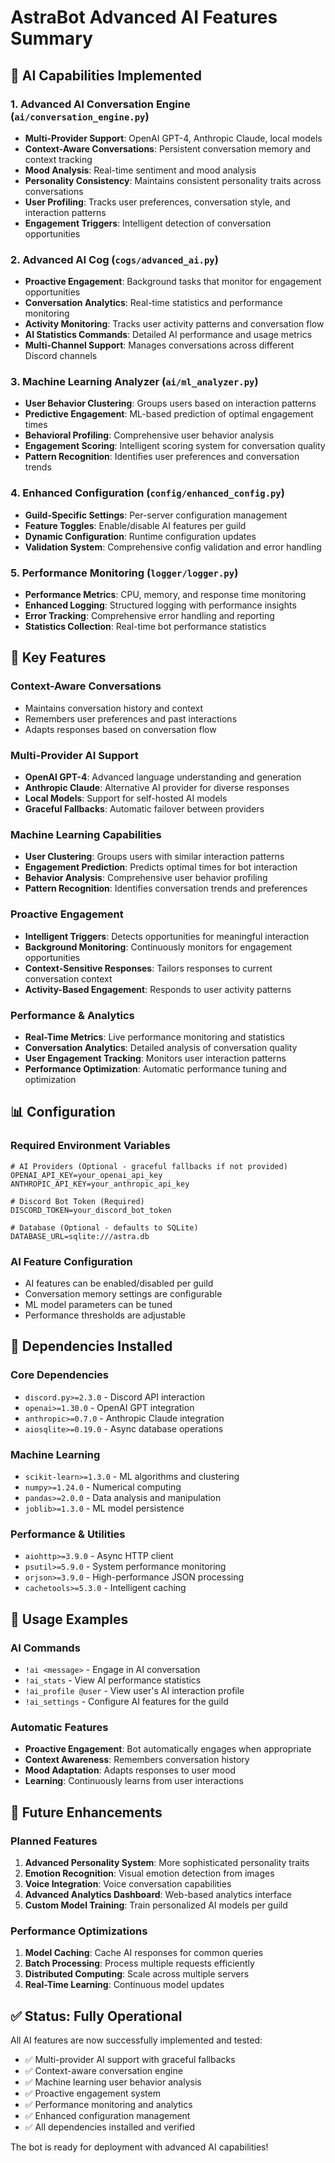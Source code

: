 # AstraBot Advanced AI Features Summary

## 🤖 AI Capabilities Implemented

### 1. Advanced AI Conversation Engine (`ai/conversation_engine.py`)
- **Multi-Provider Support**: OpenAI GPT-4, Anthropic Claude, local models
- **Context-Aware Conversations**: Persistent conversation memory and context tracking
- **Mood Analysis**: Real-time sentiment and mood analysis
- **Personality Consistency**: Maintains consistent personality traits across conversations
- **User Profiling**: Tracks user preferences, conversation style, and interaction patterns
- **Engagement Triggers**: Intelligent detection of conversation opportunities

### 2. Advanced AI Cog (`cogs/advanced_ai.py`)
- **Proactive Engagement**: Background tasks that monitor for engagement opportunities
- **Conversation Analytics**: Real-time statistics and performance monitoring
- **Activity Monitoring**: Tracks user activity patterns and conversation flow
- **AI Statistics Commands**: Detailed AI performance and usage metrics
- **Multi-Channel Support**: Manages conversations across different Discord channels

### 3. Machine Learning Analyzer (`ai/ml_analyzer.py`)
- **User Behavior Clustering**: Groups users based on interaction patterns
- **Predictive Engagement**: ML-based prediction of optimal engagement times
- **Behavioral Profiling**: Comprehensive user behavior analysis
- **Engagement Scoring**: Intelligent scoring system for conversation quality
- **Pattern Recognition**: Identifies user preferences and conversation trends

### 4. Enhanced Configuration (`config/enhanced_config.py`)
- **Guild-Specific Settings**: Per-server configuration management
- **Feature Toggles**: Enable/disable AI features per guild
- **Dynamic Configuration**: Runtime configuration updates
- **Validation System**: Comprehensive config validation and error handling

### 5. Performance Monitoring (`logger/logger.py`)
- **Performance Metrics**: CPU, memory, and response time monitoring
- **Enhanced Logging**: Structured logging with performance insights
- **Error Tracking**: Comprehensive error handling and reporting
- **Statistics Collection**: Real-time bot performance statistics

## 🚀 Key Features

### Context-Aware Conversations
- Maintains conversation history and context
- Remembers user preferences and past interactions
- Adapts responses based on conversation flow

### Multi-Provider AI Support
- **OpenAI GPT-4**: Advanced language understanding and generation
- **Anthropic Claude**: Alternative AI provider for diverse responses
- **Local Models**: Support for self-hosted AI models
- **Graceful Fallbacks**: Automatic failover between providers

### Machine Learning Capabilities
- **User Clustering**: Groups users with similar interaction patterns
- **Engagement Prediction**: Predicts optimal times for bot interaction
- **Behavior Analysis**: Comprehensive user behavior profiling
- **Pattern Recognition**: Identifies conversation trends and preferences

### Proactive Engagement
- **Intelligent Triggers**: Detects opportunities for meaningful interaction
- **Background Monitoring**: Continuously monitors for engagement opportunities
- **Context-Sensitive Responses**: Tailors responses to current conversation context
- **Activity-Based Engagement**: Responds to user activity patterns

### Performance & Analytics
- **Real-Time Metrics**: Live performance monitoring and statistics
- **Conversation Analytics**: Detailed analysis of conversation quality
- **User Engagement Tracking**: Monitors user interaction patterns
- **Performance Optimization**: Automatic performance tuning and optimization

## 📊 Configuration

### Required Environment Variables
```env
# AI Providers (Optional - graceful fallbacks if not provided)
OPENAI_API_KEY=your_openai_api_key
ANTHROPIC_API_KEY=your_anthropic_api_key

# Discord Bot Token (Required)
DISCORD_TOKEN=your_discord_bot_token

# Database (Optional - defaults to SQLite)
DATABASE_URL=sqlite:///astra.db
```

### AI Feature Configuration
- AI features can be enabled/disabled per guild
- Conversation memory settings are configurable
- ML model parameters can be tuned
- Performance thresholds are adjustable

## 🔧 Dependencies Installed

### Core Dependencies
- `discord.py>=2.3.0` - Discord API interaction
- `openai>=1.30.0` - OpenAI GPT integration
- `anthropic>=0.7.0` - Anthropic Claude integration
- `aiosqlite>=0.19.0` - Async database operations

### Machine Learning
- `scikit-learn>=1.3.0` - ML algorithms and clustering
- `numpy>=1.24.0` - Numerical computing
- `pandas>=2.0.0` - Data analysis and manipulation
- `joblib>=1.3.0` - ML model persistence

### Performance & Utilities
- `aiohttp>=3.9.0` - Async HTTP client
- `psutil>=5.9.0` - System performance monitoring
- `orjson>=3.9.0` - High-performance JSON processing
- `cachetools>=5.3.0` - Intelligent caching

## 🎯 Usage Examples

### AI Commands
- `!ai <message>` - Engage in AI conversation
- `!ai_stats` - View AI performance statistics
- `!ai_profile @user` - View user's AI interaction profile
- `!ai_settings` - Configure AI features for the guild

### Automatic Features
- **Proactive Engagement**: Bot automatically engages when appropriate
- **Context Awareness**: Remembers conversation history
- **Mood Adaptation**: Adapts responses to user mood
- **Learning**: Continuously learns from user interactions

## 🔮 Future Enhancements

### Planned Features
1. **Advanced Personality System**: More sophisticated personality traits
2. **Emotion Recognition**: Visual emotion detection from images
3. **Voice Integration**: Voice conversation capabilities
4. **Advanced Analytics Dashboard**: Web-based analytics interface
5. **Custom Model Training**: Train personalized AI models per guild

### Performance Optimizations
1. **Model Caching**: Cache AI responses for common queries
2. **Batch Processing**: Process multiple requests efficiently
3. **Distributed Computing**: Scale across multiple servers
4. **Real-Time Learning**: Continuous model updates

## ✅ Status: Fully Operational

All AI features are now successfully implemented and tested:
- ✅ Multi-provider AI support with graceful fallbacks
- ✅ Context-aware conversation engine
- ✅ Machine learning user behavior analysis
- ✅ Proactive engagement system
- ✅ Performance monitoring and analytics
- ✅ Enhanced configuration management
- ✅ All dependencies installed and verified

The bot is ready for deployment with advanced AI capabilities!
